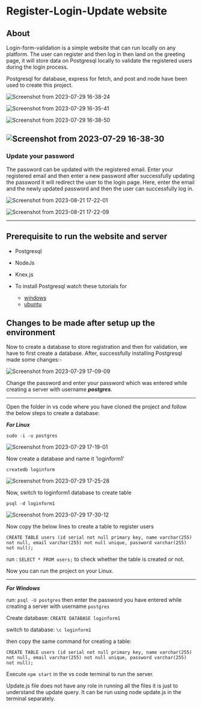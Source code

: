 # Register-Login-Update website

## About

Login-form-validation is a simple website that can run locally on any platform.
The user can register and then log in then land on the greeting page, it will store data on Postgresql locally to validate the registered users during the login process.

Postgresql for database, express for fetch, and post and node have been used to create this project.

![Screenshot from 2023-07-29 16-38-24](https://github.com/masterujjval/Login-form-validation/assets/64778409/e188fc49-5534-4ecb-89f4-53bb060182a7)


![Screenshot from 2023-07-29 16-35-41](https://github.com/masterujjval/Login-form-validation/assets/64778409/e0488583-81fa-4a6a-85cf-d01a89a33855)


![Screenshot from 2023-07-29 16-38-50](https://github.com/masterujjval/Login-form-validation/assets/64778409/3047e422-32f5-464a-ab6c-afc771634a9b)


![Screenshot from 2023-07-29 16-38-30](https://github.com/masterujjval/Login-form-validation/assets/64778409/55062899-48b2-4bd0-9134-503e5c2a3873)
---

### Update your password
The password can be updated with the registered email. Enter your registered email and then enter a new password after successfully updating the password it will redirect the user to the login page. Here, enter the email and the newly updated password and then the user can successfully log in.

![Screenshot from 2023-08-21 17-22-01](https://github.com/masterujjval/Login-form-validation/assets/64778409/587f1655-f3f7-48c9-a5eb-7df9acd67b05)

![Screenshot from 2023-08-21 17-22-09](https://github.com/masterujjval/Login-form-validation/assets/64778409/45d33871-fb2a-4cfb-9deb-20aea4909163)




---
## Prerequisite to run the website and server
* Postgresql
* NodeJs
* Knex.js

* To install Postgresql watch these tutorials for
  * [windows](https://www.youtube.com/watch?v=0n41UTkOBb0)
  * [ubuntu](https://www.youtube.com/watch?v=tducLYZzElo&t=329shttps://www.youtube.com/watch?v=tducLYZzElo&t=329s)

## Changes to be made after setup up the environment
Now to create a database to store registration and then for validation, we have to first create a database.
After, successfully installing Postgresql made some changes:-

![Screenshot from 2023-07-29 17-09-09](https://github.com/masterujjval/Login-form-validation/assets/64778409/af750891-f831-438f-9b4e-6dbb886d2434)

Change the password and enter your password which was entered while creating a server with username ***postgres***.

---
Open the folder in vs code where you have cloned the project and follow the below steps to create a database:

***For Linux***
```shell
sudo -i -u postgres
```
![Screenshot from 2023-07-29 17-19-01](https://github.com/masterujjval/Login-form-validation/assets/64778409/f162339e-fb4b-4c54-9258-0b528b67b086)

Now create a database and name it 'loginform1'
```
createdb loginform
```
![Screenshot from 2023-07-29 17-25-28](https://github.com/masterujjval/Login-form-validation/assets/64778409/021d8b82-501d-4717-a1b6-549bfd2ccf02)

Now, switch to loginform1 database to create table
```
psql -d loginform1
```
![Screenshot from 2023-07-29 17-30-12](https://github.com/masterujjval/Login-form-validation/assets/64778409/18646df2-b4c2-4f3a-acec-b19b7b591cbe)

Now copy the below lines to create a table to register users
```
CREATE TABLE users (id serial not null primary key, name varchar(255) not null, email varchar(255) not null unique, password varchar(255) not null);
```
run : ```SELECT * FROM users;``` to check whether the table is created or not.

Now you can run the project on your Linux. 

---
***For Windows***

run: ```psql -U postgres```
then enter the password you have entered while creating a server with username ```postgres```

Create database: ```CREATE DATABASE loginform1```

switch to database: ```\c loginform1```

then copy the same command for creating a table:
```
CREATE TABLE users (id serial not null primary key, name varchar(255) not null, email varchar(255) not null unique, password varchar(255) not null);
```
Execute ```npm start``` in the vs code terminal to run the server.

Update.js  file does not have any role in running all the files it is just to understand the update query. It can be run using node update.js in the terminal separately.





  
